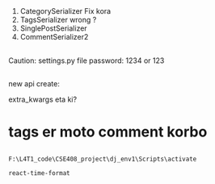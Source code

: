 ##

1. CategorySerializer Fix kora
2. TagsSerializer wrong ?
3. SinglePostSerializer
4. CommentSerializer2

##
Caution: settings.py file password: 1234 or 123 

##

new api create: 

extra_kwargs eta ki? 
# tags er moto comment korbo 




##


```
F:\L4T1_code\CSE408_project\dj_env1\Scripts\activate

react-time-format
```